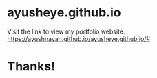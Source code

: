 # ayusheye.github.io
Visit the link to view my portfolio website.
https://ayushnayan.github.io/ayusheye.github.io/#
# Thanks!
